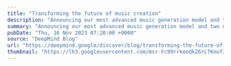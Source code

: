 ```yaml
---
title: "Transforming the future of music creation"
description: "Announcing our most advanced music generation model and two new AI experiments, designed to open a new playground for creativity"
summary: "Announcing our most advanced music generation model and two new AI experiments, designed to open a new playground for creativity"
pubDate: "Thu, 16 Nov 2023 07:20:00 +0000"
source: "DeepMind Blog"
url: "https://deepmind.google/discover/blog/transforming-the-future-of-music-creation/"
thumbnail: "https://lh3.googleusercontent.com/msr-Fc99rrkeoQkZ6rLTKnof3RTqo5oo9D2_xPyqtpp0mAMqqkn-x3mPy2dD0My1g7w-cysBQzHU_iWF4mlblU4EgQRcMNKoBUgPdmdmEoyekFJEnA=w1200-h630-n-nu"
---
```


